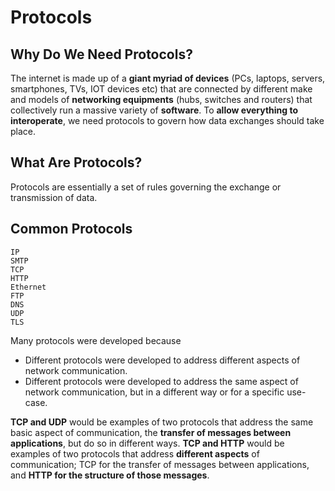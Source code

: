 # Protocols

## Why Do We Need Protocols?
The internet is made up of a **giant myriad of devices** (PCs, laptops, servers, 
smartphones, TVs, IOT devices etc) that are connected by different make and
models of **networking equipments** (hubs, switches and routers) that collectively
run a massive variety of **software**. To **allow everything to interoperate**, 
we need protocols to govern how data exchanges should take place.

## What Are Protocols?
Protocols are essentially a set of rules governing the exchange or transmission
of data. 

## Common Protocols

    IP
    SMTP 
    TCP
    HTTP
    Ethernet
    FTP
    DNS
    UDP
    TLS


Many protocols were developed because
- Different protocols were developed to address different aspects of network
  communication.
- Different protocols were developed to address the same aspect of network
  communication, but in a different way or for a specific use-case.

**TCP and UDP** would be examples of two protocols that address the same basic
aspect of communication, the **transfer of messages between applications**, but
do so in different ways. **TCP and HTTP** would be examples of two protocols that
address **different aspects** of communication; TCP for the transfer of messages
between applications, and **HTTP for the structure of those messages**.
